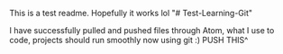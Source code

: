 This is a test readme. Hopefully it works lol
"# Test-Learning-Git"

I have successfully pulled and pushed files through Atom, what I use to code, projects should run smoothly now using git :)
PUSH THIS^
